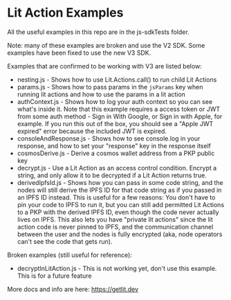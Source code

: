 # Lit Action Examples

All the useful examples in this repo are in the js-sdkTests folder. 


Note: many of these examples are broken and use the V2 SDK.  Some examples have been fixed to use the new V3 SDK.

Examples that are confirmed to be working with V3 are listed below:
* nesting.js - Shows how to use Lit.Actions.call() to run child Lit Actions
* params.js - Shows how to pass params in the `jsParams` key when running lit actions and how to use the params in a lit action
* authContext.js - Shows how to log your auth context so you can see what's inside it.  Note that this example requires a access token or JWT from some auth method - Sign in With Google, or Sign in with Apple, for example.  If you run this out of the box, you should see a "Apple JWT expired" error because the included JWT is expired.
* consoleAndResponse.js - Shows how to see console.log in your response, and how to set your "response" key in the response itself
* cosmosDerive.js - Derive a cosmos wallet address from a PKP public key
* decrypt.js - Use a Lit Action as an access control condition.  Encrypt a string, and only allow it to be decrypted if a Lit Action returns true.
* derivedIpfsId.js - Shows how you can pass in some code string, and the nodes will still derive the IPFS ID for that code string as if you passed in an IPFS ID instead.  This is useful for a few reasons: You don't have to pin your code to IPFS to run it, but you can still add permitted Lit Actions to a PKP with the derived IPFS ID, even though the code never actually lives on IPFS.  This also lets you have "private lit actions" since the lit action code is never pinned to IPFS, and the communication channel between the user and the nodes is fully encrypted (aka, node operators can't see the code that gets run).

Broken examples (still useful for reference):
* decryptInLitAction.js - This is not working yet, don't use this example.  This is for a future feature



More docs and info are here: https://getlit.dev
